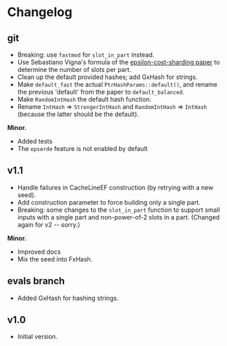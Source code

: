 # Changelog

## git 
- Breaking: use `fastmod` for `slot_in_part` instead.
- Use Sebastiano Vigna's formula of the [epsilon-cost-sharding
  paper](https://arxiv.org/abs/2503.18397) to determine the number of slots per part.
- Clean up the default provided hashes; add GxHash for strings.
- Make `default_fast` the actual `PtrHashParams::default()`, and rename the
  previous 'default' from the paper to `default_balanced`.
- Make `RandomIntHash` the default hash function.
- Rename `IntHash` => `StrongerIntHash` and `RandomIntHash` => `IntHash`
  (because the latter should be the default).

**Minor.**
- Added tests
- The `epserde` feature is not enabled by default


## v1.1
- Handle failures in CacheLineEF construction (by retrying with a new seed).
- Add construction parameter to force building only a single part.
- Breaking: some changes to the `slot_in_part` function to support
  small inputs with a single part and non-power-of-2 slots in a part.
  (Changed again for v2 -- sorry.)

**Minor.**
- Improved docs
- Mix the seed into FxHash.

## evals branch
- Added GxHash for hashing strings.

## v1.0
- Initial version.
